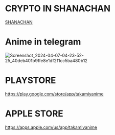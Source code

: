
# CRYPTO IN SHANACHAN

[SHANACHAN](https://etherscan.io/address/0x38181c6b69bf1ab8d8ec36bfda2b9c3679c47368)



# Anime in telegram

![Screenshot_2024-04-07-04-23-52-25_40deb401b9ffe8e1df2f1cc5ba480b12](https://github.com/Ranimev2/PT.SHANACHAN/assets/156202462/f7b4366c-503d-479b-ba26-22a17a266366)




# PLAYSTORE

https://play.google.com/store/app/takamiyanime


# APPLE STORE

https://apps.apple.com/us/app/takamiyanime


